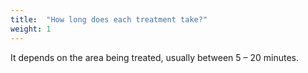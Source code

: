 ```yaml
---
title:  "How long does each treatment take?"
weight: 1
---
```

It depends on the area being treated, usually between 5 – 20 minutes.
